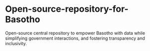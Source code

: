 # Open-source-repository-for-Basotho
Open-source central repository to empower Basotho with data while simplifying government interactions, and fostering transparency and inclusivity.

